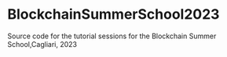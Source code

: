 # BlockchainSummerSchool2023
Source code for the tutorial sessions for the Blockchain Summer School,Cagliari, 2023
